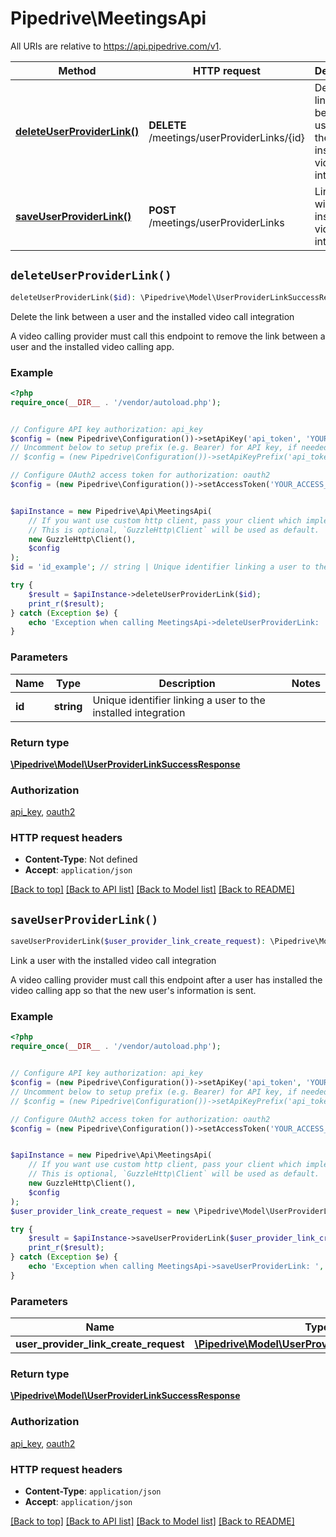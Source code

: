 # Pipedrive\MeetingsApi

All URIs are relative to https://api.pipedrive.com/v1.

Method | HTTP request | Description
------------- | ------------- | -------------
[**deleteUserProviderLink()**](MeetingsApi.md#deleteUserProviderLink) | **DELETE** /meetings/userProviderLinks/{id} | Delete the link between a user and the installed video call integration
[**saveUserProviderLink()**](MeetingsApi.md#saveUserProviderLink) | **POST** /meetings/userProviderLinks | Link a user with the installed video call integration


## `deleteUserProviderLink()`

```php
deleteUserProviderLink($id): \Pipedrive\Model\UserProviderLinkSuccessResponse
```

Delete the link between a user and the installed video call integration

A video calling provider must call this endpoint to remove the link between a user and the installed video calling app.

### Example

```php
<?php
require_once(__DIR__ . '/vendor/autoload.php');


// Configure API key authorization: api_key
$config = (new Pipedrive\Configuration())->setApiKey('api_token', 'YOUR_API_KEY');
// Uncomment below to setup prefix (e.g. Bearer) for API key, if needed
// $config = (new Pipedrive\Configuration())->setApiKeyPrefix('api_token', 'Bearer');

// Configure OAuth2 access token for authorization: oauth2
$config = (new Pipedrive\Configuration())->setAccessToken('YOUR_ACCESS_TOKEN');


$apiInstance = new Pipedrive\Api\MeetingsApi(
    // If you want use custom http client, pass your client which implements `GuzzleHttp\ClientInterface`.
    // This is optional, `GuzzleHttp\Client` will be used as default.
    new GuzzleHttp\Client(),
    $config
);
$id = 'id_example'; // string | Unique identifier linking a user to the installed integration

try {
    $result = $apiInstance->deleteUserProviderLink($id);
    print_r($result);
} catch (Exception $e) {
    echo 'Exception when calling MeetingsApi->deleteUserProviderLink: ', $e->getMessage(), PHP_EOL;
}
```

### Parameters

Name | Type | Description  | Notes
------------- | ------------- | ------------- | -------------
 **id** | **string**| Unique identifier linking a user to the installed integration |

### Return type

[**\Pipedrive\Model\UserProviderLinkSuccessResponse**](../Model/UserProviderLinkSuccessResponse.md)

### Authorization

[api_key](../../README.md#api_key), [oauth2](../../README.md#oauth2)

### HTTP request headers

- **Content-Type**: Not defined
- **Accept**: `application/json`

[[Back to top]](#) [[Back to API list]](../../README.md#endpoints)
[[Back to Model list]](../../README.md#models)
[[Back to README]](../../README.md)

## `saveUserProviderLink()`

```php
saveUserProviderLink($user_provider_link_create_request): \Pipedrive\Model\UserProviderLinkSuccessResponse
```

Link a user with the installed video call integration

A video calling provider must call this endpoint after a user has installed the video calling app so that the new user's information is sent.

### Example

```php
<?php
require_once(__DIR__ . '/vendor/autoload.php');


// Configure API key authorization: api_key
$config = (new Pipedrive\Configuration())->setApiKey('api_token', 'YOUR_API_KEY');
// Uncomment below to setup prefix (e.g. Bearer) for API key, if needed
// $config = (new Pipedrive\Configuration())->setApiKeyPrefix('api_token', 'Bearer');

// Configure OAuth2 access token for authorization: oauth2
$config = (new Pipedrive\Configuration())->setAccessToken('YOUR_ACCESS_TOKEN');


$apiInstance = new Pipedrive\Api\MeetingsApi(
    // If you want use custom http client, pass your client which implements `GuzzleHttp\ClientInterface`.
    // This is optional, `GuzzleHttp\Client` will be used as default.
    new GuzzleHttp\Client(),
    $config
);
$user_provider_link_create_request = new \Pipedrive\Model\UserProviderLinkCreateRequest(); // \Pipedrive\Model\UserProviderLinkCreateRequest

try {
    $result = $apiInstance->saveUserProviderLink($user_provider_link_create_request);
    print_r($result);
} catch (Exception $e) {
    echo 'Exception when calling MeetingsApi->saveUserProviderLink: ', $e->getMessage(), PHP_EOL;
}
```

### Parameters

Name | Type | Description  | Notes
------------- | ------------- | ------------- | -------------
 **user_provider_link_create_request** | [**\Pipedrive\Model\UserProviderLinkCreateRequest**](../Model/UserProviderLinkCreateRequest.md)|  | [optional]

### Return type

[**\Pipedrive\Model\UserProviderLinkSuccessResponse**](../Model/UserProviderLinkSuccessResponse.md)

### Authorization

[api_key](../../README.md#api_key), [oauth2](../../README.md#oauth2)

### HTTP request headers

- **Content-Type**: `application/json`
- **Accept**: `application/json`

[[Back to top]](#) [[Back to API list]](../../README.md#endpoints)
[[Back to Model list]](../../README.md#models)
[[Back to README]](../../README.md)
